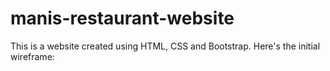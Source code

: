 # manis-restaurant-website
This is a website created using HTML, CSS and Bootstrap.
Here's the initial wireframe: 

